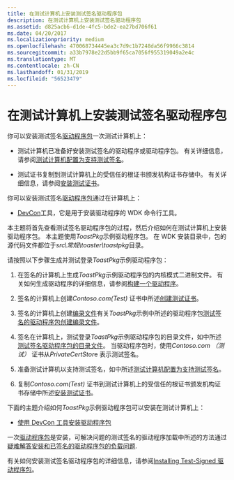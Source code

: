 ```yaml
---
title: 在测试计算机上安装测试签名驱动程序包
description: 在测试计算机上安装测试签名驱动程序包
ms.assetid: d825acb6-d1de-4fc5-bde2-ea27bd706f61
ms.date: 04/20/2017
ms.localizationpriority: medium
ms.openlocfilehash: 470068734445ea3c7d9c1b7248da56f9966c3814
ms.sourcegitcommit: a33b7978e22d5bb9f65ca7056f955319049a2e4c
ms.translationtype: MT
ms.contentlocale: zh-CN
ms.lasthandoff: 01/31/2019
ms.locfileid: "56523479"
---
```

# <a name="installing-a-test-signed-driver-package-on-the-test-computer"></a>在测试计算机上安装测试签名驱动程序包


你可以安装测试签名[驱动程序包](driver-packages.md)一次测试计算机上：

-   测试计算机已准备好安装测试签名的驱动程序或驱动程序包。 有关详细信息，请参阅[测试计算机配置为支持测试签名](configuring-the-test-computer-to-support-test-signing.md)。

-   测试证书复制到测试计算机上的受信任的根证书颁发机构证书存储中。 有关详细信息，请参阅[安装测试证书](installing-test-certificates.md)。

你可以安装测试签名[驱动程序包](driver-packages.md)通过在计算机上：

-   [DevCon](https://msdn.microsoft.com/library/windows/hardware/ff544707)工具，它是用于安装驱动程序的 WDK 命令行工具。

本主题将首先查看测试签名驱动程序包的过程，然后介绍如何在测试计算机上安装驱动程序包。 本主题使用*ToastPkg*示例驱动程序包。 在 WDK 安装目录中，包的源代码文件都位于*src\\常规\\toaster\\toastpkg*目录。

请按照以下步骤生成并测试登录*ToastPkg*示例驱动程序包：

1.  在签名的计算机上生成*ToastPkg*示例驱动程序包的内核模式二进制文件。 有关如何生成驱动程序的详细信息，请参阅[构建一个驱动程序](https://msdn.microsoft.com/windows-drivers/develop/building_a_driver)。

2.  签名的计算机上创建*Contoso.com(Test)* 证书中所述[创建测试证书](creating-test-certificates.md)。

3.  签名的计算机上创建[编录文件](catalog-files.md)有关*ToastPkg*示例中所述的驱动程序包[测试签名的驱动程序包创建编录文件](creating-a-catalog-file-for-test-signing-a-driver-package.md)。

4.  签名在计算机上，测试登录*ToastPkg*示例驱动程序包的目录文件，如中所述[测试签名驱动程序包的目录文件](test-signing-a-driver-package-s-catalog-file.md)。 当驱动程序包时，使用*Contoso.com （测试）* 证书从*PrivateCertStor*e 表示测试签名。

5.  准备测试计算机以支持测试签名，如中所述[测试计算机配置为支持测试签名](configuring-the-test-computer-to-support-test-signing.md)。

6.  复制*Contoso.com(Test)* 证书到测试计算机上的受信任的根证书颁发机构证书存储中所述[安装测试证书](installing-test-certificates.md)。

下面的主题介绍如何*ToastPkg*示例驱动程序包可以安装在测试计算机上：

-   [使用 DevCon 工具安装驱动程序包](using-the-devcon-tool-to-install-a-driver-package.md)

一次[驱动程序包](driver-packages.md)是安装，可解决问题的测试签名的驱动程序加载中所述的方法通过[疑难解答安装和已签名的驱动程序包的负载问题](troubleshooting-install-and-load-problems-with-signed-driver-packages.md).

有关如何安装测试签名驱动程序包的详细信息，请参阅[Installing Test-Signed 驱动程序包](installing-test-signed-driver-packages.md)。

 

 





